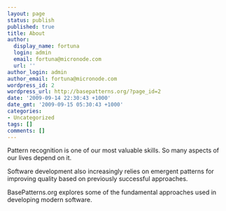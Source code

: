 ```yaml
---
layout: page
status: publish
published: true
title: About
author:
  display_name: fortuna
  login: admin
  email: fortuna@micronode.com
  url: ''
author_login: admin
author_email: fortuna@micronode.com
wordpress_id: 2
wordpress_url: http://basepatterns.org/?page_id=2
date: '2009-09-14 22:30:43 +1000'
date_gmt: '2009-09-15 05:30:43 +1000'
categories:
- Uncategorized
tags: []
comments: []
---
```

<p>Pattern recognition is one of our most valuable skills. So many aspects of our lives depend on it.</p>
<p>Software development also increasingly relies on emergent patterns for improving quality based on previously successful approaches.</p>
<p>BasePatterns.org explores some of the fundamental approaches used in developing modern software.</p>
